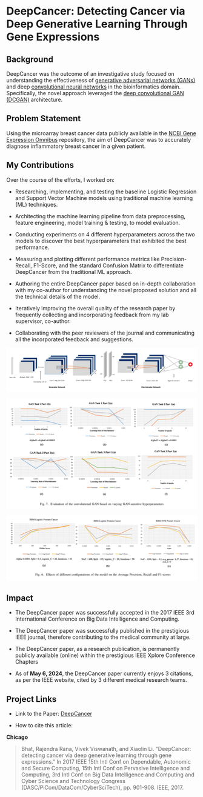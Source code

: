 # **DeepCancer**: Detecting Cancer via Deep Generative Learning Through Gene Expressions


## Background

DeepCancer was the outcome of an investigative study focused on understanding the effectiveness of [generative adversarial networks (GANs)](https://proceedings.neurips.cc/paper_files/paper/2014/file/5ca3e9b122f61f8f06494c97b1afccf3-Paper.pdf) and deep [convolutional neural networks](https://proceedings.neurips.cc/paper_files/paper/2012/file/c399862d3b9d6b76c8436e924a68c45b-Paper.pdf) in the bioinformatics domain. Specifically, the novel approach leveraged the [deep convolutional GAN (DCGAN)](https://arxiv.org/abs/1511.06434) architecture.


## Problem Statement

Using the microarray breast cancer data publicly available in the [NCBI Gene Expression Omnibus](https://www.ncbi.nlm.nih.gov/geo/) repository, the aim of DeepCancer was to accurately diagnose inflammatory breast cancer in a given patient. 

  
## My Contributions

Over the course of the efforts, I worked on:

* Researching, implementing, and testing the baseline Logistic Regression and Support Vector Machine models using traditional machine learning (ML) techniques.

* Architecting the machine learning pipeline from data preprocessing, feature engineering, model training & testing, to model evaluation.

* Conducting experiments on 4 different hyperparameters across the two models to discover the best hyperparameters that exhibited the best performance.

* Measuring and plotting different performance metrics like Precision-Recall, F1-Score, and the standard Confusion Matrix to differentiate DeepCancer from the traditional ML approach.

* Authoring the entire DeepCancer paper based on in-depth collaboration with my co-author for understanding the novel proposed solution and all the technical details of the model.

* Iteratively improving the overall quality of the research paper by frequently collecting and incorporating feedback from my lab supervisor, co-author.

* Collaborating with the peer reviewers of the journal and communicating all the incorporated feedback and suggestions.

![deepcancer-arch](images/Image1.png)

![deepcancer-training](images/Image2.png)  

![deepcancer-metrics](images/Image3.png)  


## Impact

* The DeepCancer paper was successfully accepted in the 2017 IEEE 3rd International Conference on Big Data Intelligence and Computing.

* The DeepCancer paper was successfully published in the prestigious IEEE journal, therefore contributing to the medical community at large.

* The DeepCancer paper, as a research publication, is permanently publicly available (online) within the prestigious IEEE Xplore Conference Chapters

* As of **May 6, 2024**, the DeepCancer paper currently enjoys 3 citations, as per the IEEE website, cited by 3 different medical research teams.


## Project Links

- Link to the Paper: [DeepCancer](https://ieeexplore.ieee.org/abstract/document/8328496)

- How to cite this article:

**Chicago**

> Bhat, Rajendra Rana, Vivek Viswanath, and Xiaolin Li. "DeepCancer: detecting cancer via deep generative learning through gene expressions." In 2017 IEEE 15th Intl Conf on Dependable, Autonomic and Secure Computing, 15th Intl Conf on Pervasive Intelligence and Computing, 3rd Intl Conf on Big Data Intelligence and Computing and Cyber Science and Technology Congress (DASC/PiCom/DataCom/CyberSciTech), pp. 901-908. IEEE, 2017.